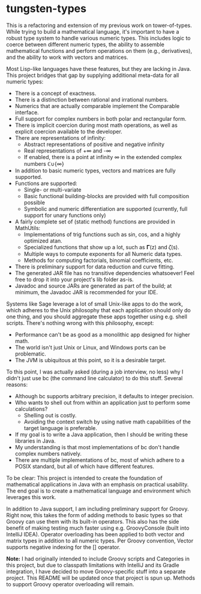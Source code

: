 # tungsten-types
This is a refactoring and extension of my previous work on tower-of-types.
While trying to build a mathematical language, it's important to have a
robust type system to handle various numeric types.  This includes logic
to coerce between different numeric types, the ability to assemble
mathematical functions and perform operations on them (e.g., derivatives),
and the ability to work with vectors and matrices.

Most Lisp-like languages have these features, but they are lacking in Java.
This project bridges that gap by supplying additional meta-data for all
numeric types:
* There is a concept of exactness.
* There is a distinction between rational and irrational numbers.
* Numerics that are actually comparable implement the Comparable interface.
* Full support for complex numbers in both polar and rectangular form.
* There is implicit coercion during most math operations, as well as explicit coercion available to the developer.
* There are representations of infinity:
  * Abstract representations of positive and negative infinity
  * Real representations of +∞ and -∞
  * If enabled, there is a point at infinity ∞ in the extended complex numbers ℂ∪{∞}
* In addition to basic numeric types, vectors and matrices are fully supported.
* Functions are supported:
  * Single- or multi-variate
  * Basic functional building-blocks are provided with full composition possible
  * Symbolic and numeric differentiation are supported (currently, full support for unary functions only)
* A fairly complete set of (static method) functions are provided in MathUtils:
  * Implementations of trig functions such as sin, cos, and a highly optimized atan.
  * Specialized functions that show up a lot, such as 𝚪(z) and 𝜁(s).
  * Multiple ways to compute exponents for all Numeric data types.
  * Methods for computing factorials, binomial coefficients, etc.
* There is preliminary support for data reduction and curve fitting.
* The generated JAR file has no transitive dependencies whatsoever! Feel free to drop it into your project's lib folder as-is.
* Javadoc and source JARs are generated as part of the build; at minimum, the Javadoc JAR is recommended for your IDE.

Systems like Sage leverage a lot of small Unix-like apps to do the work,
which adheres to the Unix philosophy that each application should only do
one thing, and you should aggregate these apps together using e.g. shell
scripts.  There's nothing wrong with this philosophy, except:
* Performance can't be as good as a monolithic app designed for higher math.
* The world isn't just Unix or Linux, and Windows ports can be problematic.
* The JVM is ubiquitous at this point, so it is a desirable target.

To this point, I was actually asked (during a job interview, no less) why
I didn't just use bc (the command line calculator) to do this stuff.
Several reasons:
* Although bc supports arbitrary precision, it defaults to integer precision.
* Who wants to shell out from within an application just to perform some calculations?
    * Shelling out is costly.
    * Avoiding the context switch by using native math capabilities of the target language is preferable.
* If my goal is to write a Java application, then I should be writing these libraries in Java.
* My understanding is that most implementations of bc don't handle complex numbers natively.
* There are multiple implementations of bc, most of which adhere to a POSIX standard, but all of which have different features.

To be clear: This project is intended to create the foundation of mathematical
applications in Java with an emphasis on practical usability.  The end goal is
to create a mathematical language and environment which leverages this work.

In addition to Java support, I am including preliminary support for Groovy. Right now, this
takes the form of adding methods to basic types so that Groovy can use them with its
built-in operators. This also has the side benefit of making testing much faster using
e.g. GroovyConsole (built into IntelliJ IDEA). Operator overloading has been applied to
both vector and matrix types in addition to all numeric types. Per Groovy convention,
Vector supports negative indexing for the [] operator.

**Note:** I had originally intended to
include Groovy scripts and Categories in this project, but due to classpath limitations
with IntelliJ and its Gradle integration, I have decided to move Groovy-specific stuff
into a separate project. This README will be updated once that project is spun up.
Methods to support Groovy operator overloading will remain.
